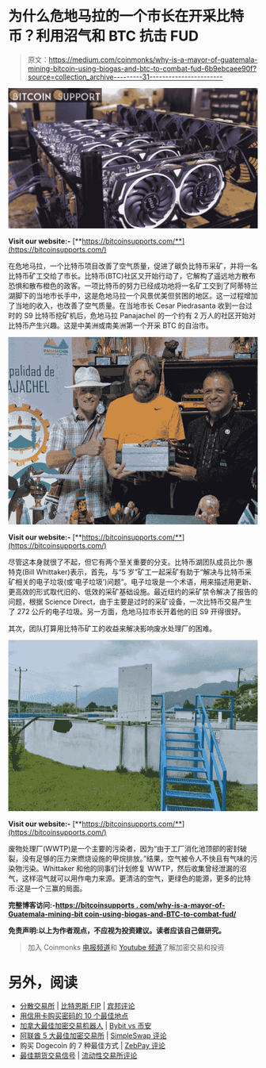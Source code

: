 # 为什么危地马拉的一个市长在开采比特币？利用沼气和 BTC 抗击 FUD

> 原文：<https://medium.com/coinmonks/why-is-a-mayor-of-guatemala-mining-bitcoin-using-biogas-and-btc-to-combat-fud-6b9ebcaee90f?source=collection_archive---------31----------------------->

![](img/bb1be3b4b6ae162bf5cf1c3bbdcea9d9.png)

**Visit our website:-** [**https://bitcoinsupports.com/**](https://bitcoinsupports.com/)

在危地马拉，一个比特币项目改善了空气质量，促进了碳负比特币采矿，并将一名比特币矿工交给了市长。比特币(BTC)社区又开始行动了，它解构了遥远地方散布恐惧和散布橙色的政客。一项比特币的努力已经成功地将一名矿工交到了阿蒂特兰湖脚下的当地市长手中，这是危地马拉一个风景优美但贫困的地区。这一过程增加了当地的收入，也改善了空气质量。在当地市长 Cesar Piedrasanta 收到一台过时的 S9 比特币挖矿机后，危地马拉 Panajachel 的一个约有 2 万人的社区开始对比特币产生兴趣。这是中美洲或南美洲第一个开采 BTC 的自治市。

![](img/5a348dad09bf1411bc8c427f0242415a.png)

**Visit our website:-** [**https://bitcoinsupports.com/**](https://bitcoinsupports.com/)

尽管这本身就很了不起，但它有两个至关重要的分支。比特币湖团队成员比尔·惠特克(Bill Whittaker)表示，首先，与“5 岁”矿工一起采矿有助于“解决与比特币采矿相关的电子垃圾(或‘电子垃圾’)问题”。电子垃圾是一个术语，用来描述用更新、更高效的形式取代旧的、低效的采矿基础设施。最近纽约的采矿禁令解决了报告的问题，根据 Science Direct，由于主要是过时的采矿设备，一次比特币交易产生了 272 公斤的电子垃圾。另一方面，危地马拉市长开着他的旧 S9 开得很好。

其次，团队打算用比特币矿工的收益来解决影响废水处理厂的困难。

![](img/04677672862126701d68140921b3b82e.png)

**Visit our website:-** [**https://bitcoinsupports.com/**](https://bitcoinsupports.com/)

废物处理厂(WWTP)是一个主要的污染者，因为“由于工厂消化池顶部的密封破裂，没有足够的压力来燃烧设施的甲烷排放。”结果，空气被令人不快且有气味的污染物污染。Whittaker 和他的同事们计划修复 WWTP，然后收集曾经泄漏的沼气，这样沼气就可以用作电力来源。更清洁的空气，更绿色的能源，更多的比特币:这是一个三赢的局面。

**完整博客访问:-**[**https://bitcoinsupports . com/why-is-a-mayor-of-Guatemala-mining-bit coin-using-biogas-and-BTC-to-combat-fud/**](https://bitcoinsupports.com/why-is-a-mayor-of-guatemala-mining-bitcoin-using-biogas-and-btc-to-combat-fud/)

**免责声明:以上为作者观点，不应视为投资建议。读者应该自己做研究。**

> 加入 Coinmonks [电报频道](https://t.me/coincodecap)和 [Youtube 频道](https://www.youtube.com/c/coinmonks/videos)了解加密交易和投资

# 另外，阅读

*   [分散交易所](https://coincodecap.com/what-are-decentralized-exchanges) | [比特恩斯 FIP](https://coincodecap.com/bitbns-fip) | [宾邦评论](https://coincodecap.com/bingbon-review)
*   [用信用卡购买密码的 10 个最佳地点](https://coincodecap.com/buy-crypto-with-credit-card)
*   [加拿大最佳加密交易机器人](https://coincodecap.com/5-best-crypto-trading-bots-in-canada) | [Bybit vs 币安](https://coincodecap.com/bybit-binance-moonxbt)
*   [阿联酋 5 大最佳加密交易所](https://coincodecap.com/best-crypto-exchanges-in-uae) | [SimpleSwap 评论](https://coincodecap.com/simpleswap-review)
*   购买 Dogecoin 的 7 种最佳方式 | [ZebPay 评论](https://coincodecap.com/zebpay-review)
*   [最佳期货交易信号](https://coincodecap.com/futures-trading-signals) | [流动性交易所评论](https://coincodecap.com/liquid-exchange-review)